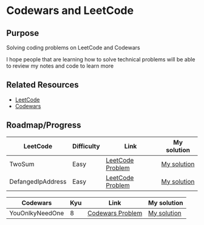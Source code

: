 # Codewars and LeetCode



## Purpose
Solving coding problems on LeetCode and Codewars

I hope people that are learning how to solve technical problems will be able to review my notes and code to learn more



## Related Resources

* [LeetCode](https://leetcode.com/)
* [Codewars](https://www.codewars.com/dashboard)

## Roadmap/Progress

| LeetCode  | Difficulty | Link | My solution |
| ------------- | ------------- | ------------- | ------------- |
| TwoSum  | Easy  | [LeetCode Problem](https://leetcode.com/problems/two-sum/)  | [My solution](https://github.com/PhraxayaM/CodewarsAndLeetCode/blob/main/CodewarsAndLeetCode.playground/Pages/LC-TwoSum.xcplaygroundpage/Contents.swift) |
| DefangedIpAddress  | Easy  | [LeetCode Problem](https://leetcode.com/problems/defanging-an-ip-address/)  | [My solution](https://github.com/PhraxayaM/CodewarsAndLeetCode/blob/main/CodewarsAndLeetCode.playground/Pages/LC-DefangedIP.xcplaygroundpage/Contents.swift) |

| Codewars  | Kyu | Link | My solution |
| ------------- | ------------- | ------------- | ------------- |
| YouOnlkyNeedOne  | 8 | [Codewars Problem](https://www.codewars.com/kata/57cc975ed542d3148f00015b/train/swift)  | [My solution](https://github.com/PhraxayaM/CodewarsAndLeetCode/blob/main/CodewarsAndLeetCode.playground/Pages/CW-YouOnlyNeedOne.xcplaygroundpage/Contents.swift) |



